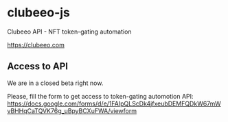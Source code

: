 # clubeeo-js

Clubeeo API - NFT token-gating automation

https://clubeeo.com 

## Access to API

We are in a closed beta right now.

Please, fill the form to get access to token-gating automotion API:
https://docs.google.com/forms/d/e/1FAIpQLScDk4jfxeubDEMFQDkW67mWvBHHqCaTQVK76g_uBpyBCXuFWA/viewform
